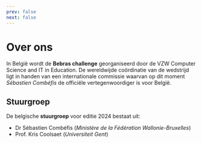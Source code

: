 ```yaml
---
prev: false
next: false
---
```


# Over ons

In België wordt de **Bebras challenge** georganiseerd door de VZW Computer Science and IT in Education. De wereldwijde coördinatie van de wedstrijd ligt in handen van een internationale commissie waarvan op dit moment _Sébastien Combéfis_ de officiële vertegenwoordiger is voor België.

## Stuurgroep

De belgische **stuurgroep** voor editie 2024 bestaat uit:

- Dr Sébastien Combéfis (_Ministère de la Fédération Wallonie-Bruxelles_)
- Prof. Kris Coolsaet (_Universiteit Gent_)
